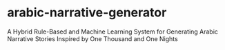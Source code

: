 # arabic-narrative-generator
A Hybrid Rule-Based and Machine Learning System for Generating Arabic Narrative Stories Inspired by One Thousand and One Nights
